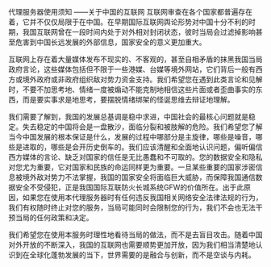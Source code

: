 代理服务器使用须知
                                 ——关于中国的互联网
互联网审查在各个国家都普遍存在着，它并不仅仅局限于在中国。在早期国际互联网舆论形势对中国十分不利的时期，我国互联网曾在一段时间内处于对外相对封闭状态，彼时当局会过滤掉影响甚至危害到中国长远发展的外部信息，国家安全的意义更加重大。

互联网上存在着大量媒体发布不现实的、不客观的，甚至自相矛盾的抹黑我国当局政府言论，这些媒体包括但不限于一些港媒、台媒等境外网站，它们背后一般有西方或境外政府或非政府组织敌对势力资金支持。我们希望您在遇到此类言论和见解时，不要不加思考地、情绪一度被煽动不能克制地相信这些片面或者歪曲事实的东西，而是要实事求是地思考，要摆脱情绪绑架的怪诞思维去辩证地理解。

我们需要了解到，我国的发展总基调是稳中求进，中国社会的最核心问题就是稳定。失去稳定的中国将会是一盘散沙，面临分裂和被肢解的危险。我们希望您了解当今中国发展的根本保证是什么，发展的过程中哪部分是主旋律，哪些是噪音，哪些是进取的，哪些是会开历史倒车的。我们应该清醒和全面地认识问题，偏听偏信西方媒体的言论、缺乏对国家的信任是无比愚蠢和不可取的。您的数据安全和隐私对您尤为重要，它对国家和民族的命运同样更为重要。一旦某些重要的国家涉密信息被境外敌对势力不法掌握，我国的国家安全将面临巨大威胁，而保障我国通信数据安全不受侵犯，正是我国国际互联防火长城系统GFW的价值所在。出于此原因，如果您在使用本代理服务器时有任何违反我国相关网络安全法律法规的行为，我们有权随时终止对您的服务，当局可能同时会限制您的行为，我们不会也无法干预当局的任何政策和决定。

我们希望您在使用本服务时理性地看待当局的做法，而不是去盲目攻击。随着中国对外开放的不断深入，我国的互联网也需要顺势更加开放，因为我们相当清楚地认识到在全球化蓬勃发展的当下，世界需要的是融合与创新，而不是空谈与内耗。
